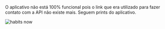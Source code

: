 O aplicativo não está 100% funcional pois o link que era utilizado para fazer contato com a API não existe mais. Seguem prints do aplicativo. 



![habits now](https://user-images.githubusercontent.com/33068334/192571849-765c26fe-ebf7-4c27-aab6-6b6faa606ffe.jpeg)
